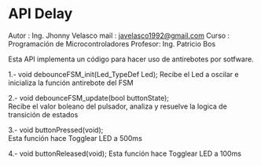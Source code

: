 # API Delay

Autor   : Ing. Jhonny Velasco
mail    : javelasco1992@gmail.com
Curso   : Programación de Microcontroladores
Profesor: Ing. Patricio Bos


Esta API implementa un código para hacer uso de antirebotes por sotfware.

1.- void debounceFSM_init(Led_TypeDef Led);
Recibe el Led a oscilar e inicializa la función antirebote del FSM

2.- void debounceFSM_update(bool buttonState);	
Recibe el valor boleano del pulsador, analiza y resuelve la logica de transición de estados

3.- void buttonPressed(void);	
Esta función hace Togglear LED a 500ms

4.- void buttonReleased(void);
Esta función hace Togglear LED a 100ms

